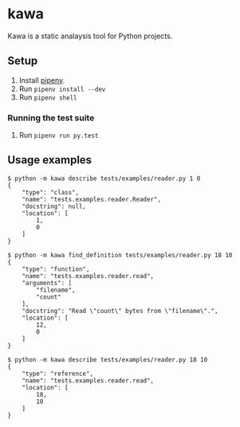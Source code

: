 # kawa

Kawa is a static analaysis tool for Python projects.

## Setup

1. Install [pipenv][pipenv].
1. Run `pipenv install --dev`
1. Run `pipenv shell`

### Running the test suite

1. Run `pipenv run py.test`


## Usage examples

```
$ python -m kawa describe tests/examples/reader.py 1 0
{
    "type": "class",
    "name": "tests.examples.reader.Reader",
    "docstring": null,
    "location": [
        1,
        0
    ]
}
```

```
$ python -m kawa find_definition tests/examples/reader.py 18 10
{
    "type": "function",
    "name": "tests.examples.reader.read",
    "arguments": [
        "filename",
        "count"
    ],
    "docstring": "Read \"count\" bytes from \"filename\".",
    "location": [
        12,
        0
    ]
}
```

```
$ python -m kawa describe tests/examples/reader.py 18 10
{
    "type": "reference",
    "name": "tests.examples.reader.read",
    "location": [
        18,
        10
    ]
}
```


[pipenv]: https://docs.pipenv.org/#install-pipenv-today

